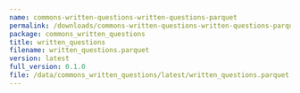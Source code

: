 ```yaml
---
name: commons-written-questions-written-questions-parquet
permalink: /downloads/commons-written-questions-written-questions-parquet/latest
package: commons_written_questions
title: written_questions
filename: written_questions.parquet
version: latest
full_version: 0.1.0
file: /data/commons_written_questions/latest/written_questions.parquet
---
```

